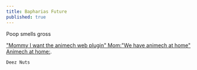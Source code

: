 ```yaml
---
title: Bapharias Future
published: true
---
```


Poop smells gross

["Mommy I want the animech web plugin" Mom:"We have animech at home" Animech at home:](https://mtmokata.github.io/bapharia/baphariasfuture.html).




```
Deez Nuts
```
